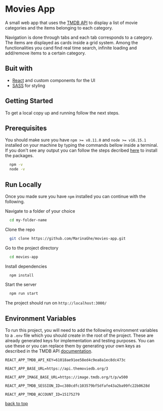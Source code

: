 # Movies App

A small web app that uses the [TMDB API](https://awesomeopensource.com/project/elangosundar/awesome-README-templates) to display a list of movie categories and the items belonging to each category.

Navigation is done through tabs and each tab corresponds to a category. The items are displayed as cards inside a grid system. Among the functionalities you cand find real time search, infinite loading and add/remove items to a certain category.

## Buit with

- [React](https://beta.reactjs.org/) and custom components for the UI
- [SASS](https://sass-lang.com/documentation/) for styling

## Getting Started

To get a local copy up and running follow the next steps.

####

## Prerequisites

You should make sure you have `npm >= v8.11.0` and `node >= v16.15.1` installed on your machine by typing the commands bellow inside a terminal.
If you don't see any output you can follow the steps decribed [here](https://docs.npmjs.com/downloading-and-installing-node-js-and-npm) to install the packages.

```bash
  npm -v
  node -v
```

## Run Locally

Once you made sure you have `npm` installed you can continue with the following.

Navigate to a folder of your choice

```bash
  cd my-folder-name
```

Clone the repo

```bash
  git clone https://github.com/MarinaGhe/movies-app.git
```

Go to the project directory

```bash
  cd movies-app
```

Install dependencies

```bash
  npm install
```

Start the server

```bash
  npm run start
```

The project should run on `http://localhost:3000/`

## Environment Variables

To run this project, you will need to add the following environment variables to a `.env` file which you should create in the root of the project. These are already generated keys for implementation and testing purposes. You can use these or you can replace them by generating your own keys as described in the TMDB API [documentation](https://developers.themoviedb.org/3/getting-started/introduction).

`REACT_APP_TMDB_API_KEY=61018ae91ee58ed4c9ea8a1ec8dc473c`

`REACT_APP_BASE_URL=https://api.themoviedb.org/3`

`REACT_APP_IMAGE_BASE_URL=https://image.tmdb.org/t/p/w500`

`REACT_APP_TMDB_SESSION_ID=c380cdfc103579bf5dfafe43a2ba99fc22b0628d`

`REACT_APP_TMDB_ACCOUNT_ID=15175279`

[back to top](#movies-app)
